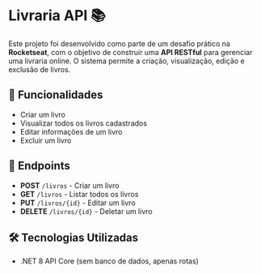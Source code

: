 # Livraria API 📚

Este projeto foi desenvolvido como parte de um desafio prático na **Rocketseat**, com o objetivo de construir uma **API RESTful** para gerenciar uma livraria online. O sistema permite a criação, visualização, edição e exclusão de livros.

## 🚀 Funcionalidades

- Criar um livro
- Visualizar todos os livros cadastrados
- Editar informações de um livro
- Excluir um livro

## 📡 Endpoints

- **POST** `/livros` - Criar um livro
- **GET** `/livros` - Listar todos os livros
- **PUT** `/livros/{id}` - Editar um livro
- **DELETE** `/livros/{id}` - Deletar um livro

## 🛠️ Tecnologias Utilizadas

- .NET 8 API Core (sem banco de dados, apenas rotas)

